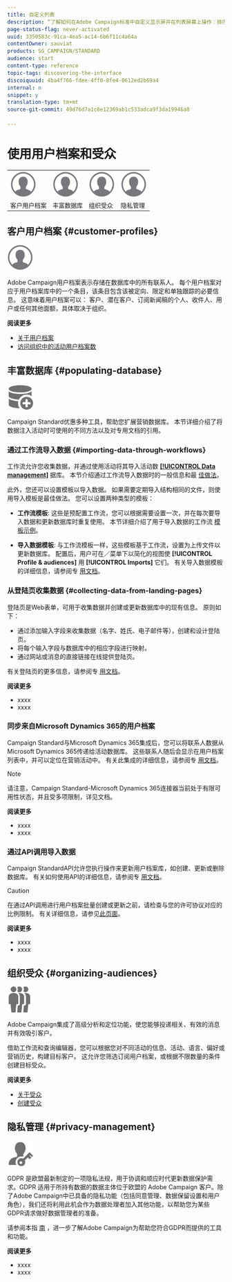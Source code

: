 ```yaml
---
title: 自定义列表
description: “了解如何在Adobe Campaign标准中自定义显示屏并在列表屏幕上操作：排序、筛选、删除或复制元素。 列表屏幕显示一个或多个给定资源的元素。”
page-status-flag: never-activated
uuid: 3350583c-91ca-4ea5-ac14-6b6f11c4a64a
contentOwner: sauviat
products: SG_CAMPAIGN/STANDARD
audience: start
content-type: reference
topic-tags: discovering-the-interface
discoiquuid: 4ba4f766-fdee-4ff0-8fe4-0612ed2b69a4
internal: n
snippet: y
translation-type: tm+mt
source-git-commit: 49d76d7a1c0e12369ab1c533adca9f3da19946a8

---
```



# 使用用户档案和受众

<table>
<tr>
    <td valign="top">
        <a href="../../start/using/work-with-audiences.md"><img width="60px" alt="条件" src="assets/icon_profile.svg"/></a>
    </td>
    <td valign="top">
        <a href="../../api/using/creating-a-service.md"><img width="60px" alt="条件" src="assets/icon_profile.svg"/></a>
    </td>
    <td valign="top">
        <a href="../../api/using/interacting-with-custom-resources.md"><img width="60px" alt="条件" src="assets/icon_profile.svg"/></a>
    </td>
    <td valign="top">
        <a href="../../api/using/interacting-with-marketing-history.md"><img width="60px" alt="条件" src="assets/icon_profile.svg"/></a>
    </td>
</tr>
<tr>
<td>客户用户档案</td>
<td>丰富数据库</td>
<td>组织受众</td>
<td>隐私管理</td>
</tr>
</table>

## 客户用户档案 {#customer-profiles}

<img width="60px" alt="条件" src="assets/icon_profile.svg"/>

Adobe Campaign用户档案表示存储在数据库中的所有联系人。 每个用户档案对应于用户档案库中的一个条目，该条目包含该被定向、限定和单独跟踪的必要信息。 这意味着用户档案可以： 客户、潜在客户、订阅新闻稿的个人、收件人、用户或任何其他面额，具体取决于组织。

**阅读更多**

* [关于用户档案](../../audiences/using/about-profiles.md)
* [访问组织中的活动用户档案数](../../audiences/using/active-profiles.md)

## 丰富数据库 {#populating-database}

<img width="60px" alt="条件" src="assets/icon_populate.svg"/>

Campaign Standard优惠多种工具，帮助您扩展营销数据库。 本节详细介绍了将数据注入活动时可使用的不同方法以及对专用文档的引用。

### 通过工作流导入数据 {#importing-data-through-workflows}

工作流允许您收集数据，并通过使用活动将其导入活动数 [**[!UICONTROL Data management]**](../../automating/using/about-data-management-activities.md) 据库。 本节介绍通过工作流导入数据时的一般信息和最 [佳做法](../../automating/using/importing-data.md)。

此外，您还可以设置模板以导入数据。 如果需要定期导入结构相同的文件，则使用导入模板是最佳做法。 您可以设置两种类型的模板：

* **工作流模板**: 这些是预配置工作流，您可以根据需要设置一次，并在每次要导入数据和更新数据库时重复使用。 本节详细介绍了用于导入数据的工作流 [模板示例](../../automating/using/importing-data.md#example--import-workflow-template)。

* **导入数据模板**: 与工作流模板一样，这些模板基于工作流，设置为上传文件以更新数据库。 配置后，用户可在／菜单下以简化的视图使 **[!UICONTROL Profile & audiences]** 用 **[!UICONTROL Imports]** 它们。 有关导入数据模板的详细信息，请参阅专 [用文档](../../automating/using/importing-data-with-import-templates.md)。

### 从登陆页收集数据 {#collecting-data-from-landing-pages}

登陆页是Web表单，可用于收集数据并创建或更新数据库中的现有信息。 原则如下：

* 通过添加输入字段来收集数据（名字、姓氏、电子邮件等），创建和设计登陆页。
* 将每个输入字段与数据库中的相应字段进行映射。
* 通过网站或消息的直接链接在线提供登陆页。

有关登陆页的更多信息，请参阅专 [用文档](../../channels/using/getting-started-with-landing-pages.md)。

**阅读更多**

* xxxx
* xxxx

### 同步来自Microsoft Dynamics 365的用户档案

Campaign Standard与Microsoft Dynamics 365集成后，您可以将联系人数据从Microsoft Dynamics 365传递给活动数据库。
这些联系人随后会显示在用户档案列表中，并可以定位在营销活动中。 有关此集成的详细信息，请参阅专 [用文档](https://helpx.adobe.com/campaign/kb/acs-ms-dynamics.html)。

>[!NOTE]
>
>请注意，Campaign Standard-Microsoft Dynamics 365连接器当前处于有限可用性状态，并且受多项限制，详见文档。

**阅读更多**

* xxxx
* xxxx

### 通过API调用导入数据

Campaign StandardAPI允许您执行操作来更新用户档案库，如创建、更新或删除数据库。 有关如何使用API的详细信息，请参阅专 [用文档](../../api/using/about-campaign-standard-apis.md)。

>[!CAUTION]
>
>在通过API调用进行用户档案批量创建或更新之前，请检查与您的许可协议对应的比例限制。 有关详细信息，请参见[此页面](https://helpx.adobe.com/legal/product-descriptions/campaign-standard.html#ITInfrastructureResourcesbyActiveProfilesTiers)。

**阅读更多**

* xxxx
* xxxx

## 组织受众 {#organizing-audiences}

<img width="60px" alt="条件" src="assets/icon_audience.svg"/>

Adobe Campaign集成了高级分析和定位功能，使您能够投递相关、有效的消息并有效吸引客户。

借助工作流和查询编辑器，您可以根据您对不同活动的信息、活动、语言、偏好或营销历史，构建目标客户。 这允许您筛选订阅用户档案，或根据不限数量的条件创建目标受众。

**阅读更多**

* [关于受众](../../audiences/using/about-audiences.md)
* [创建受众](../../audiences/using/creating-audiences.md)

## 隐私管理 {#privacy-management}

<img width="60px" alt="条件" src="assets/icon_privacy.svg"/>

GDPR 是欧盟最新制定的一项隐私法规，用于协调和顺应时代更新数据保护需求。GDPR 适用于所持有数据的数据主体位于欧盟的 Adobe Campaign 客户。除了Adobe Campaign中已具备的隐私功能（包括同意管理、数据保留设置和用户角色），我们还将利用此机会作为数据处理者加入其他功能，以帮助您为某些GDPR请求做好数据管理者的准备。

请参阅本指 [南](https://docs.campaign.adobe.com/doc/standard/getting_started/en/ACS_GDPR.html) ，进一步了解Adobe Campaign为帮助您符合GDPR而提供的工具和功能。

**阅读更多**

* xxxx
* xxxx